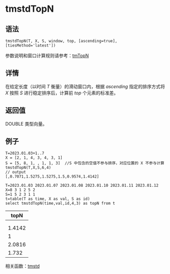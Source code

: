 # tmstdTopN

## 语法

`tmstdTopN(T, X, S, window, top, [ascending=true],
[tiesMethod='latest'])`

参数说明和窗口计算规则请参考：[tmTopN](../themes/tmTopN.md)

## 详情

在给定长度（以时间 *T* 衡量）的滑动窗口内，根据 *ascending* 指定的排序方式将 *X*
按照 *S* 进行稳定排序后，计算前 *top* 个元素的标准差。

## 返回值

DOUBLE 类型向量。

## 例子

```
T=2023.01.03+1..7
X = [2, 1, 4, 3, 4, 3, 1]
S = [5, 8, 1, , 1, 1, 3]  //S 中包含的空值不参与排序，对应位置的 X 不参与计算
tmstdTopN(T,X,S,6,4)
// output
[,0.7071,1.5275,1.5275,1.5,0.9574,1.4142]

T=2023.01.03 2023.01.07 2023.01.08 2023.01.10 2023.01.11 2023.01.12
X=8 3 1 2 5 2
S=1 5 2 3 1 1
t=table(T as time, X as val, S as id)
select tmstdTopN(time,val,id,4,3) as topN from t
```

| topN |
| --- |
|  |
|  |
| 1.4142 |
| 1 |
| 2.0816 |
| 1.732 |

相关函数：[tmstd](tmstd.md)


